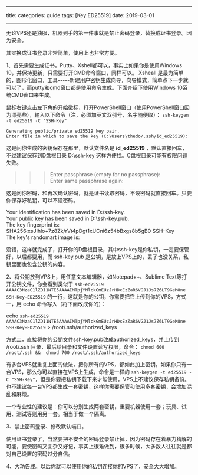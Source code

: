 
---
title: 
categories: guide
tags: [Key ED25519]
date: 2019-03-01

---
无论VPS还是独服，机器到手的第一件事就是禁止密码登录，替换成证书登录。因为安全。

其实换成证书登录非常简单，使用上也非常方便。

1、首先需要生成证书，Putty、Xshell都可以，事实上如果你是使用Windows 10，并保持更新，只需要打开CMD命令窗口，同样可以。
Xsheall 是最为简单的，图形化窗口，工具-----新建用户密钥生成向导，向导模式，简单点下一步就可以了，而putty和cmd窗口都是使用命令生成。下面介绍下使用Windows 10系统CMD窗口来生成。

鼠标右键点击左下角的开始徽标，打开PowerShell窗口（使用PowerShell窗口因为漂亮些），输入以下命令（注，必须加英文双引号，名字随便取）：
`ssh-keygen -t ed25519 -C "SSH-Key"` 

    Generating public/private ed25519 key pair.
    Enter file in which to save the key (C:\Users\thedo/.ssh/id_ed25519): 

这是问你生成的密钥保存在那里，默认文件名是 **id_ed25519** ，默认直接回车，不过建议保存到D盘根目录 D:\ssh-key 这样方便找。C盘根目录可能有权限问题失败。

>>>Enter passphrase (empty for no passphrase):          
Enter same passphrase again:       

这是问你密码，和再次确认密码，就是证书读取密码，不设密码就直接回车。只要你保存好私钥，可以不设密码。

Your identification has been saved in D:\ssh-key.     
Your public key has been saved in D:\ssh-key.pub.      
The key fingerprint is:       
SHA256:xsJIhlo+7z8Zk/rVt4pDgt1xUCni6z54bBxgs8b5gB0 SSH-Key       
The key's randomart image is:   

没错，这样就完成了，打开你的D盘根目录，其中ssh-key是你私钥，一定要保管好，以后都要用，而 ssh-key.pub 是公钥，是放上VPS上的，丢了也没关系，私钥里面也包含公钥的内容。   

2、将公钥放到VPS上，用任意文本编辑器，如Notepad++、Sublime Text等打开公钥文件，你会看到类似于 `ssh-ed25519 AAAAC3NzaC1lZDI1NTE5AAAAIMTpjYMlckGmEUzJrHDxEzZaR6VGJ1Js7Z6LT9GeM8ne SSH-Key-ED25519` 的一行，这就是你的公钥，你需要把它上传到你的VPS，方式一，用 echo 命令写入（将下面改成你的）：

echo `ssh-ed25519 AAAAC3NzaC1lZDI1NTE5AAAAIMTpjYMlckGmEUzJrHDxEzZaR6VGJ1Js7Z6LT9GeM8ne SSH-Key-ED25519` > /root/.ssh/authorized_keys 

方式二，直接将你的公钥文件ssh-key.pub改成authorized_keys，并上传到 /root/.ssh 目录，最后给目录和文件设置读写权限，命令： `chmod 600 /root/.ssh &&  chmod 700 /root/.ssh/authorized_keys`

有多台VPS就重复上面的做法，把你所有的VPS，都如此加上密钥。如果你只有一台VPS，那么你可以直接在VPS上生成，命令是一样的 `ssh-keygen -t ed25519 -C "SSH-Key"`，但是你要把私钥下载下来才能使用，VPS上不建议保存私钥备份。也不建议每一台VPS都生成一套密钥，这样你需要保管和使用多套密钥，会增加混乱和麻烦。

一个专业性的建议是：你可以分别生成两套密钥，重要机器使用一套；玩具、试用、测试等则用另一套。相当于做一个隔离。

3、禁止密码登录、修改默认端口。

使用证书登录了，当然要把不安全的密码登录禁止掉，因为密码存在着暴力猜解的可能，要使密码又复杂又好记，事实上很难做到，很多时候，大多数人往往就是都对自己设置的密码过分自信。


4、大功告成。以后你就可以使用你的私钥连接你的VPS了，安全大大增加。


<!--stackedit_data:
eyJoaXN0b3J5IjpbLTE5Njg3MzIyNjUsMTc2MTM0MjIxMCwtMT
kzODUwNTM5OCwxOTM0NjczNjA4LDE1NjA1MjM5MDFdfQ==
-->